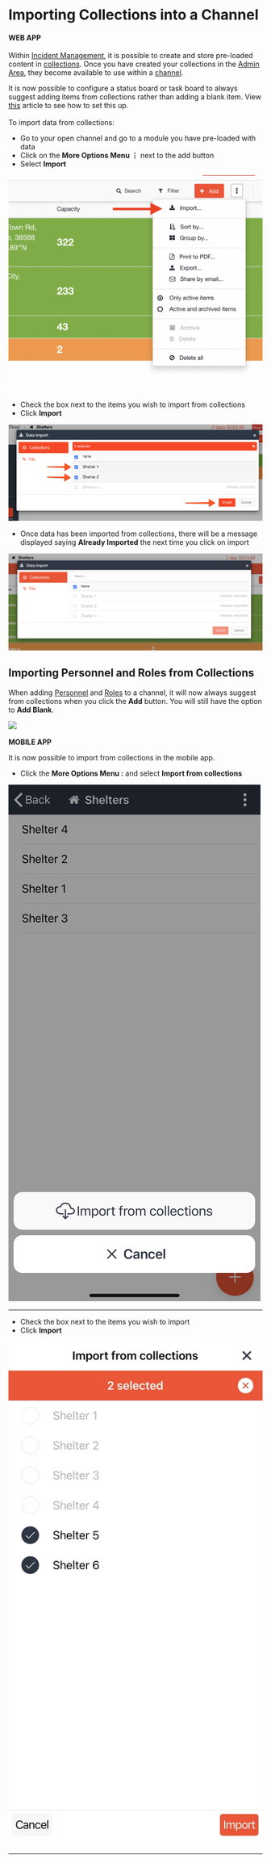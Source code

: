 # Importing Collections into a Channel

#### WEB APP

Within [Incident Management](../../getting-started.md), it is possible to create and store pre-loaded content in [collections](./). Once you have created your collections in the [Admin Area](../), they become available to use within a [channel](../../channels/).&#x20;

It is now possible to configure a status board or task board to always suggest adding items from collections rather than adding a blank item. View [this](suggest-from-collections-versus-always-create-a-blank-item.md) article to see how to set this up. \
\
To import data from collections:

* Go to your open channel and go to a module you have pre-loaded with data
* Click on the **More Options Menu ⋮** next to the add button
* Select **Import**

![](<../../../.gitbook/assets/Screen Shot 2021-09-15 at 1.28.41 PM.png>)

* Check the box next to the items you wish to import from collections
* Click **Import**

![](<../../../.gitbook/assets/2021-09-16 at 11.08.png>)

* Once data has been imported from collections, there will be a message displayed saying **Already Imported** the next time you click on import

![](<../../../.gitbook/assets/Screen Shot 2021-09-15 at 1.19.52 PM.png>)

## Importing Personnel and Roles from Collections

When adding [Personnel](../../personnel/) and [Roles](../../roles/) to a channel, it will now always suggest from collections when you click the **Add** button. You will still have the option to **Add Blank**.&#x20;

![](<../../../.gitbook/assets/2021-09-16 at 12.16.gif>)

**MOBILE APP**

It is now possible to import from collections in the mobile app.&#x20;

* Click the **More Options Menu :** and select **Import from collections**

![](<../../../.gitbook/assets/import from collections mobile.jpg>)

****

* Check the box next to the items you wish to import
* Click **Import**

![](<../../../.gitbook/assets/import from collections mobile 2.jpg>)

****



